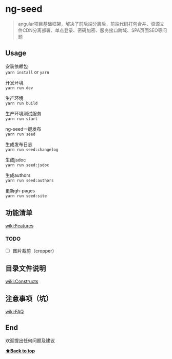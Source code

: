 # ng-seed
> angular项目基础框架，解决了前后端分离后，前端代码打包合并、资源文件CDN分离部署、单点登录、密码加密、服务接口跨域、SPA页面SEO等问题    

## Usage

安装依赖包  
`yarn install` or `yarn`

开发环境  
`yarn run dev`

生产环境  
`yarn run build`

生产环境测试服务    
`yarn run start`

ng-seed一键发布    
`yarn run seed`

生成发布日志  
`yarn run seed:changelog`

生成jsdoc  
`yarn run seed:jsdoc`

生成authors  
`yarn run seed:authors`

更新gh-pages  
`yarn run seed:site`


## 功能清单
[wiki:Features](https://github.com/jm-team/ng-seed/wiki/Features)
### TODO
- [ ] 图片裁剪（cropper）

## 目录文件说明
[wiki:Constructs](https://github.com/jm-team/ng-seed/wiki/Constructs)

## 注意事项（坑）
[wiki:FAQ](https://github.com/jm-team/ng-seed/wiki/FAQ)

## End
欢迎提出任何问题及建议

**[:arrow_up:Back to top](#ng-seed)**
